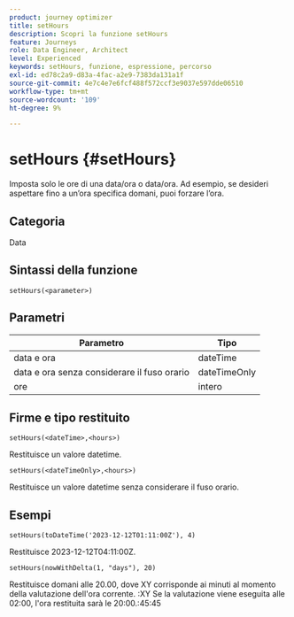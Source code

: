 ```yaml
---
product: journey optimizer
title: setHours
description: Scopri la funzione setHours
feature: Journeys
role: Data Engineer, Architect
level: Experienced
keywords: setHours, funzione, espressione, percorso
exl-id: ed78c2a9-d83a-4fac-a2e9-7383da131a1f
source-git-commit: 4e7c4e7e6fcf488f572ccf3e9037e597dde06510
workflow-type: tm+mt
source-wordcount: '109'
ht-degree: 9%

---
```


# setHours {#setHours}

Imposta solo le ore di una data/ora o data/ora. Ad esempio, se desideri aspettare fino a un’ora specifica domani, puoi forzare l’ora.

## Categoria

Data

## Sintassi della funzione

`setHours(<parameter>)`

## Parametri

| Parametro | Tipo |
|--- |--- |
| data e ora | dateTime |
| data e ora senza considerare il fuso orario | dateTimeOnly |
| ore | intero |

## Firme e tipo restituito

`setHours(<dateTime>,<hours>)`

Restituisce un valore datetime.

`setHours(<dateTimeOnly>,<hours>)`

Restituisce un valore datetime senza considerare il fuso orario.

## Esempi

`setHours(toDateTime('2023-12-12T01:11:00Z'), 4)`

Restituisce 2023-12-12T04:11:00Z.

`setHours(nowWithDelta(1, "days"), 20)`

Restituisce domani alle 20.00, dove XY corrisponde ai minuti al momento della valutazione dell&#39;ora corrente. :XY Se la valutazione viene eseguita alle 02:00, l&#39;ora restituita sarà le 20:00.:45:45
